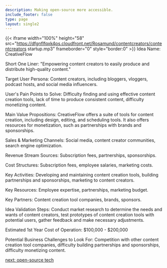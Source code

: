 ```yaml
---
description: Making open-source more accessible.
include_footer: false
type: page
layout: single2
---
```


{{< iframe width="100%" height="58" src="https://dfgnflfqxk4ps.cloudfront.net/Rosamund/contentcreators/contentcreators startup.mp3" frameborder="0" style="border:0" >}}
Idea Name: CreativeFlow

Short One Liner: "Empowering content creators to easily produce and distribute high-quality content."

Target User Persona: Content creators, including bloggers, vloggers, podcast hosts, and social media influencers.

User's Pain Points to Solve: Difficulty finding and using effective content creation tools, lack of time to produce consistent content, difficulty monetizing content.

Main Value Propositions: CreativeFlow offers a suite of tools for content creation, including design, editing, and scheduling tools. It also offers resources for monetization, such as partnerships with brands and sponsorships.

Sales & Marketing Channels: Social media, content creator communities, search engine optimization.

Revenue Stream Sources: Subscription fees, partnerships, sponsorships.

Cost Structures: Subscription fees, employee salaries, marketing costs.

Key Activities: Developing and maintaining content creation tools, building partnerships and sponsorships, marketing to content creators.

Key Resources: Employee expertise, partnerships, marketing budget.

Key Partners: Content creation tool companies, brands, sponsors.

Idea Validation Steps: Conduct market research to determine the needs and wants of content creators, test prototypes of content creation tools with potential users, gather feedback and make necessary adjustments.

Estimated 1st Year Cost of Operation: $100,000 - $200,000

Potential Business Challenges to Look For: Competition with other content creation tool companies, difficulty building partnerships and sponsorships, difficulty monetizing content.


<a href="https://workdojos.com/contentcreators/tech">next: open-source tech</a>

